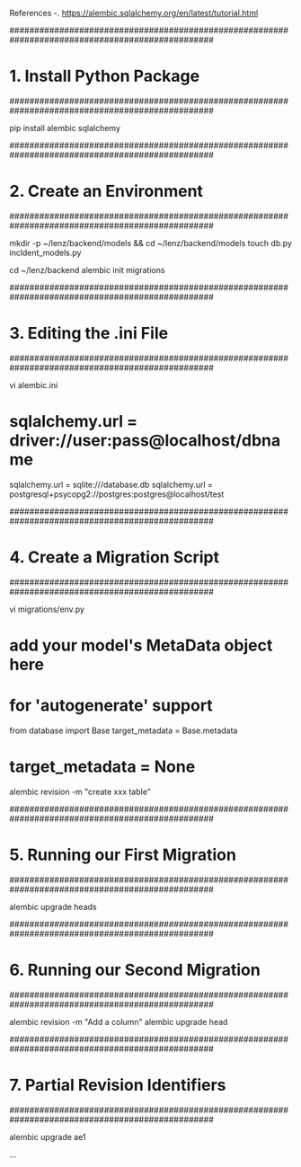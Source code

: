 References
-. https://alembic.sqlalchemy.org/en/latest/tutorial.html

#################################################################################################
# 1. Install Python Package
#################################################################################################

pip install alembic sqlalchemy

#################################################################################################
# 2. Create an Environment
#################################################################################################

mkdir -p ~/lenz/backend/models && cd ~/lenz/backend/models
touch db.py incldent_models.py

cd ~/lenz/backend
alembic init migrations
<!-- touch db.py incldent_models.py
alembic init migrations -->

#################################################################################################
# 3. Editing the .ini File
#################################################################################################

vi alembic.ini
# sqlalchemy.url = driver://user:pass@localhost/dbname
sqlalchemy.url = sqlite:///database.db
sqlalchemy.url = postgresql+psycopg2://postgres:postgres@localhost/test

#################################################################################################
# 4. Create a Migration Script 
#################################################################################################

vi migrations/env.py
# add your model's MetaData object here
# for 'autogenerate' support
from database import Base
target_metadata = Base.metadata
# target_metadata = None


alembic revision -m "create xxx table"

#################################################################################################
# 5. Running our First Migration
#################################################################################################

alembic upgrade heads


#################################################################################################
# 6. Running our Second Migration
#################################################################################################

alembic revision -m "Add a column"
alembic upgrade head

#################################################################################################
# 7. Partial Revision Identifiers
#################################################################################################

alembic upgrade ae1

...